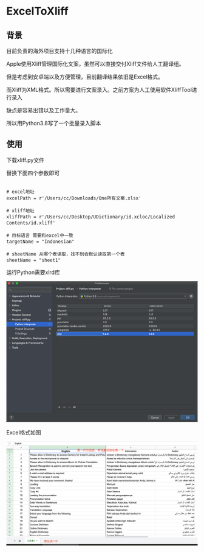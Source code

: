 # ExcelToXliff

## 背景
    
目前负责的海外项目支持十几种语言的国际化

Apple使用Xliff管理国际化文案，虽然可以直接交付Xliff文件给人工翻译组。

但是考虑到安卓端以及方便管理，目前翻译结果依旧是Excel格式。

而Xliff为XML格式。所以需要进行文案录入。之前方案为人工使用软件XliffTool进行录入

缺点是容易出错以及工作量大。
    
所以用Python3.8写了一个批量录入脚本

## 使用

下载xliff.py文件

替换下面四个参数即可

```

# excel地址
excelPath = r'/Users/cc/Downloads/One所有文案.xlsx'

# xliff地址
xliffPath = r'/Users/cc/Desktop/UDictionary/id.xcloc/Localized Contents/id.xliff'

# 目标语言 需要和excel中一致
targetName = "Indonesian"

# sheetName 从哪个表读取，找不到会默认读取第一个表
sheetName = "sheet1"

```

运行Python需要xlrd库

![image](1.png)

Excel格式如图

![image](2.png)

